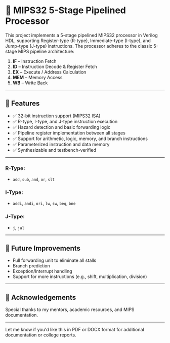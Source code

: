 # 🧠 MIPS32 5-Stage Pipelined Processor

This project implements a 5-stage pipelined MIPS32 processor in Verilog HDL, supporting Register-type (R-type), Immediate-type (I-type), and Jump-type (J-type) instructions. The processor adheres to the classic 5-stage MIPS pipeline architecture:

1. **IF** – Instruction Fetch
2. **ID** – Instruction Decode & Register Fetch
3. **EX** – Execute / Address Calculation
4. **MEM** – Memory Access
5. **WB** – Write Back

---

## 🔧 Features

* ✅ 32-bit instruction support (MIPS32 ISA)
* ✅ R-type, I-type, and J-type instruction execution
* ✅ Hazard detection and basic forwarding logic
* ✅ Pipeline register implementation between all stages
* ✅ Support for arithmetic, logic, memory, and branch instructions
* ✅ Parameterized instruction and data memory
* ✅ Synthesizable and testbench-verified

---


### R-Type:

* `add`, `sub`, `and`, `or`, `slt`

### I-Type:

* `addi`, `andi`, `ori`, `lw`, `sw`, `beq`, `bne`

### J-Type:

* `j`, `jal`

---
## 📌 Future Improvements

* Full forwarding unit to eliminate all stalls
* Branch prediction
* Exception/Interrupt handling
* Support for more instructions (e.g., shift, multiplication, division)

---



## 🙌 Acknowledgements

Special thanks to my mentors, academic resources, and MIPS documentation.

---

Let me know if you'd like this in PDF or DOCX format for additional documentation or college reports.
